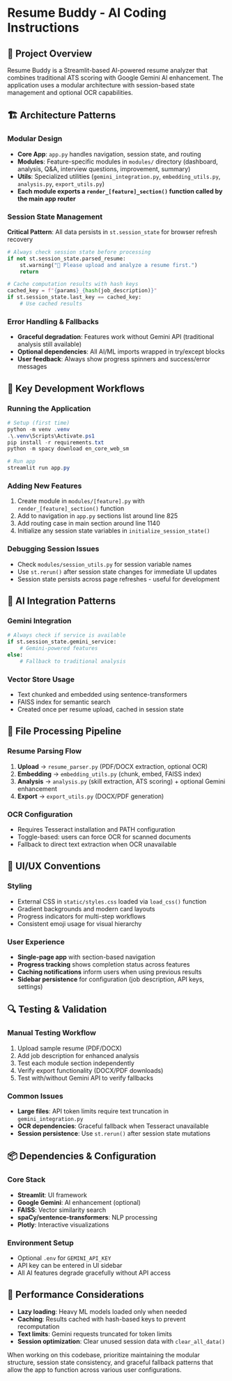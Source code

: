 # Resume Buddy - AI Coding Instructions

## 🎯 Project Overview
Resume Buddy is a Streamlit-based AI-powered resume analyzer that combines traditional ATS scoring with Google Gemini AI enhancement. The application uses a modular architecture with session-based state management and optional OCR capabilities.

## 🏗️ Architecture Patterns

### Modular Design
- **Core App**: `app.py` handles navigation, session state, and routing
- **Modules**: Feature-specific modules in `modules/` directory (dashboard, analysis, Q&A, interview questions, improvement, summary)
- **Utils**: Specialized utilities (`gemini_integration.py`, `embedding_utils.py`, `analysis.py`, `export_utils.py`)
- **Each module exports a `render_[feature]_section()` function called by the main app router**

### Session State Management
**Critical Pattern**: All data persists in `st.session_state` for browser refresh recovery
```python
# Always check session state before processing
if not st.session_state.parsed_resume:
    st.warning("📄 Please upload and analyze a resume first.")
    return

# Cache computation results with hash keys
cached_key = f"{params}_{hash(job_description)}"
if st.session_state.last_key == cached_key:
    # Use cached results
```

### Error Handling & Fallbacks
- **Graceful degradation**: Features work without Gemini API (traditional analysis still available)
- **Optional dependencies**: All AI/ML imports wrapped in try/except blocks
- **User feedback**: Always show progress spinners and success/error messages

## 🔧 Key Development Workflows

### Running the Application
```powershell
# Setup (first time)
python -m venv .venv
.\.venv\Scripts\Activate.ps1
pip install -r requirements.txt
python -m spacy download en_core_web_sm

# Run app
streamlit run app.py
```

### Adding New Features
1. Create module in `modules/[feature].py` with `render_[feature]_section()` function
2. Add to navigation in `app.py` sections list around line 825
3. Add routing case in main section around line 1140
4. Initialize any session state variables in `initialize_session_state()`

### Debugging Session Issues
- Check `modules/session_utils.py` for session variable names
- Use `st.rerun()` after session state changes for immediate UI updates
- Session state persists across page refreshes - useful for development

## 🤖 AI Integration Patterns

### Gemini Integration
```python
# Always check if service is available
if st.session_state.gemini_service:
    # Gemini-powered features
else:
    # Fallback to traditional analysis
```

### Vector Store Usage
- Text chunked and embedded using sentence-transformers
- FAISS index for semantic search
- Created once per resume upload, cached in session state

## 📁 File Processing Pipeline

### Resume Parsing Flow
1. **Upload** → `resume_parser.py` (PDF/DOCX extraction, optional OCR)
2. **Embedding** → `embedding_utils.py` (chunk, embed, FAISS index)
3. **Analysis** → `analysis.py` (skill extraction, ATS scoring) + optional Gemini enhancement
4. **Export** → `export_utils.py` (DOCX/PDF generation)

### OCR Configuration
- Requires Tesseract installation and PATH configuration
- Toggle-based: users can force OCR for scanned documents
- Fallback to direct text extraction when OCR unavailable

## 🎨 UI/UX Conventions

### Styling
- External CSS in `static/styles.css` loaded via `load_css()` function
- Gradient backgrounds and modern card layouts
- Progress indicators for multi-step workflows
- Consistent emoji usage for visual hierarchy

### User Experience
- **Single-page app** with section-based navigation
- **Progress tracking** shows completion status across features  
- **Caching notifications** inform users when using previous results
- **Sidebar persistence** for configuration (job description, API keys, settings)

## 🔍 Testing & Validation

### Manual Testing Workflow
1. Upload sample resume (PDF/DOCX)
2. Add job description for enhanced analysis
3. Test each module section independently
4. Verify export functionality (DOCX/PDF downloads)
5. Test with/without Gemini API to verify fallbacks

### Common Issues
- **Large files**: API token limits require text truncation in `gemini_integration.py`
- **OCR dependencies**: Graceful fallback when Tesseract unavailable
- **Session persistence**: Use `st.rerun()` after session state mutations

## 📦 Dependencies & Configuration

### Core Stack
- **Streamlit**: UI framework
- **Google Gemini**: AI enhancement (optional)
- **FAISS**: Vector similarity search
- **spaCy/sentence-transformers**: NLP processing
- **Plotly**: Interactive visualizations

### Environment Setup
- Optional `.env` for `GEMINI_API_KEY`
- API key can be entered in UI sidebar
- All AI features degrade gracefully without API access

## 🚀 Performance Considerations

- **Lazy loading**: Heavy ML models loaded only when needed
- **Caching**: Results cached with hash-based keys to prevent recomputation
- **Text limits**: Gemini requests truncated for token limits
- **Session optimization**: Clear unused session data with `clear_all_data()`

When working on this codebase, prioritize maintaining the modular structure, session state consistency, and graceful fallback patterns that allow the app to function across various user configurations.
